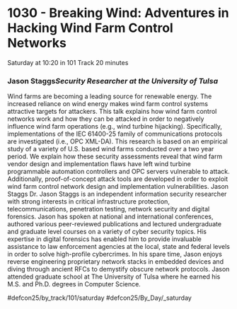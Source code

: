 # 1030 - Breaking Wind: Adventures in Hacking Wind Farm Control Networks
Saturday at 10:20 in 101 Track
20 minutes
### Jason Staggs*Security Researcher at the University of Tulsa*

Wind farms are becoming a leading source for renewable energy. The increased reliance on wind energy makes wind farm control systems attractive targets for attackers. This talk explains how wind farm control networks work and how they can be attacked in order to negatively influence wind farm operations (e.g., wind turbine hijacking). Specifically, implementations of the IEC 61400-25 family of communications protocols are investigated (i.e., OPC XML-DA). This research is based on an empirical study of a variety of U.S. based wind farms conducted over a two year period. We explain how these security assessments reveal that wind farm vendor design and implementation flaws have left wind turbine programmable automation controllers and OPC servers vulnerable to attack. Additionally, proof-of-concept attack tools are developed in order to exploit wind farm control network design and implementation vulnerabilities.
Jason Staggs
Dr. Jason Staggs is an independent information security researcher with strong interests in critical infrastructure protection, telecommunications, penetration testing, network security and digital forensics. Jason has spoken at national and international conferences, authored various peer-reviewed publications and lectured undergraduate and graduate level courses on a variety of cyber security topics. His expertise in digital forensics has enabled him to provide invaluable assistance to law enforcement agencies at the local, state and federal levels in order to solve high-profile cybercrimes. In his spare time, Jason enjoys reverse engineering proprietary network stacks in embedded devices and diving through ancient RFCs to demystify obscure network protocols. Jason attended graduate school at The University of Tulsa where he earned his M.S. and Ph.D. degrees in Computer Science.

#defcon25/by_track/101/saturday #defcon25/By_Day/_saturday